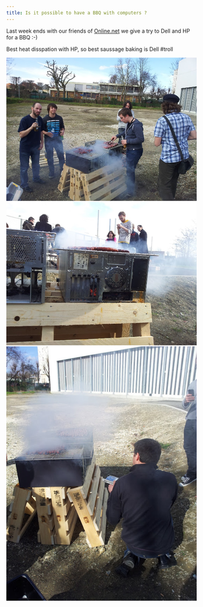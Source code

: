 ```yaml
---
title: Is it possible to have a BBQ with computers ?
---
```


Last week ends with our friends of [Online.net](http://www.online.net/) we give a try to Dell and HP for a BBQ :-)

Best heat disspation with HP, so best saussage baking is Dell \#troll

<center>
   <img src="/site_content/bbq/1.jpg" />
   <img src="/site_content/bbq/2.jpg" />
   <img src="/site_content/bbq/3.jpg" />
</center>
